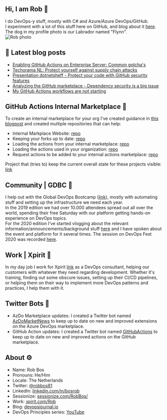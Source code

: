 ## Hi, I am Rob :wave:
I do DevOps-y stuff, mostly with C# and Azure/Azure DevOps/GitHub.  
I experiment with a lot of this stuff here on GitHub, and blog about it [here](https://devopsjournal.io).   
The dog in my profile photo is our Labrador named "Flynn".   
![Rob photo](https://devopsjournal.io/images/rob_photo.png)  

## 🍵 Latest blog posts
<!-- BLOG-POST-LIST:START -->
- [Enabling GitHub Actions on Enterprise Server: Common gotcha&#39;s](https://devopsjournal.io/blog/2022/10/08/Enabling-GitHub-Actions-on-Enterprise-Server)
- [Techorama NL: Protect yourself against supply chain attacks](https://devopsjournal.io/blog/2022/10/05/Techorama-NL)
- [Presentation dotnetsheff - Protect your code with GitHub security features](https://devopsjournal.io/blog/2022/09/21/dotnetsheff-github-security-features)
- [Analyzing the GitHub marketplace - Dependency security is a big issue](https://devopsjournal.io/blog/2022/09/18/Analysing-the-GitHub-marketplace)
- [My GitHub Actions workflows are not starting](https://devopsjournal.io/blog/2022/08/12/workflows-not-starting)
<!-- BLOG-POST-LIST:END -->

## GitHub Actions Internal Marketplace 🍵
To create an internal marketplace for your org I've created guidance in [this blogpost](https://devopsjournal.io/blog/2021/10/14/GitHub-Actions-Internal-Marketplace) and created multiple repositories that can help:
* Internal Markplace Website: [repo](https://github.com/rajbos/github-actions-requests)
* Keeping your forks up to date: [repo](https://github.com/rajbos/github-fork-updater)
* Loading the actions from your internal marketplace: [repo](https://github.com/rajbos/github-action-load-available-actions)
* Loading the actions used in your organization: [repo](https://github.com/rajbos/github-action-load-used-actions)  
* Request actions to be added to your internal actions marketplace: [repo](https://github.com/rajbos/github-actions-requests)  

Project that (tries to) keep the current overall state for these projects visible: [link](https://github.com/users/rajbos/projects/1)

## Community | GDBC :otter:
I help out with the Global DevOps Bootcamp ([link](https://globaldevopsbootcamp.com)), mostly with automating stuff and setting up the infrastructure we need each year.  
In the 2019 edition we had over 10.000 attendees spread out all over the world, spending their free Saturday with our platform getting hands-on experience on DevOps topics.  
For the 2020 edition I've started vlogging about the relevant information/announcements/background stuff [here](https://www.youtube.com/playlist?list=PLCnpc4jNC9lBWh-oq3aaPfFP5_tUMy7ZJ) and I have spoken about the event and platform for it several times. The session on DevOps Fest 2020 was recorded [here](https://www.youtube.com/watch?v=JJOnXj3pbKU&list=PLuOBDBq7MW73LKG7492aCRpSkLqqlJp32&index=25).

## Work | Xpirit :hammer:
In my day job I work for Xpirit [link](https://www.xpirit.com/rob) as a DevOps consultant, helping our customers with whatever they need regarding development. 
Whether it's training, finding out some obscure issues, setting up their CI/CD pipelines, or helping them on their way to implement more DevOps patterns and practices, I help them with it.

## Twitter Bots :robot:
* AzDo Marketplace updates: I created a Twitter bot named [AzDoMarketNews](https://twitter.com/azdomarketnews) to keep up to date on new and improved extensions on the Azure DevOps marketplace.
* GitHub Action updates: I created a Twitter bot named [GitHubActions](https://twitter.com/GitHubActions) to keep up to date on new and improved actions on the GitHub marketplace.

## About :gear:
* Name: Rob Bos
* Pronouns: He/Him
* Locale: The Netherlands
* Twitter: [@robbos81](https://twitter.com/robbos81)
* LinkedIn: [linkedin.com/in/bosrob](https://linkedin.com/in/bosrob)
* Sessionize: [sessionize.com/RobBos/](https://sessionize.com/RobBos/)
* Work: [xpirit.com/Rob](https://xpirit.com/rob)
* Blog: [devopsjournal.io](https://devopsjournal.io)
* DevOps Principles series: [YouTube](https://www.youtube.com/playlist?list=PLXVVwOM8uv2wQyhQ7mB_Nv_iXyMuXf-GT)
